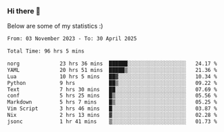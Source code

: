 ### Hi there 👋
Below are some of my statistics :)

<!--START_SECTION:waka-->

```txt
From: 03 November 2023 - To: 30 April 2025

Total Time: 96 hrs 5 mins

norg             23 hrs 36 mins  ██████░░░░░░░░░░░░░░░░░░░   24.17 %
YAML             20 hrs 51 mins  █████▒░░░░░░░░░░░░░░░░░░░   21.36 %
Lua              10 hrs 5 mins   ██▓░░░░░░░░░░░░░░░░░░░░░░   10.34 %
Python           9 hrs           ██▒░░░░░░░░░░░░░░░░░░░░░░   09.22 %
Text             7 hrs 30 mins   ██░░░░░░░░░░░░░░░░░░░░░░░   07.69 %
conf             5 hrs 25 mins   █▒░░░░░░░░░░░░░░░░░░░░░░░   05.56 %
Markdown         5 hrs 7 mins    █▒░░░░░░░░░░░░░░░░░░░░░░░   05.25 %
Vim Script       3 hrs 46 mins   █░░░░░░░░░░░░░░░░░░░░░░░░   03.87 %
Nix              2 hrs 13 mins   ▓░░░░░░░░░░░░░░░░░░░░░░░░   02.28 %
jsonc            1 hr 41 mins    ▒░░░░░░░░░░░░░░░░░░░░░░░░   01.73 %
```

<!--END_SECTION:waka-->

<!--
**KlapenHz/KlapenHz** is a ✨ _special_ ✨ repository because its `README.md` (this file) appears on your GitHub profile.

Here are some ideas to get you started:

- 🔭 I’m currently working on ...
- 🌱 I’m currently learning ...
- 👯 I’m looking to collaborate on ...
- 🤔 I’m looking for help with ...
- 💬 Ask me about ...
- 📫 How to reach me: ...
- 😄 Pronouns: ...
- ⚡ Fun fact: ...
-->
